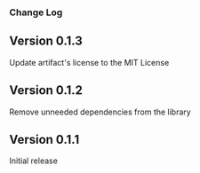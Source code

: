 ### Change Log

Version 0.1.3
-------------
Update artifact's license to the MIT License

Version 0.1.2
-------------
Remove unneeded dependencies from the library

Version 0.1.1
-------------
Initial release